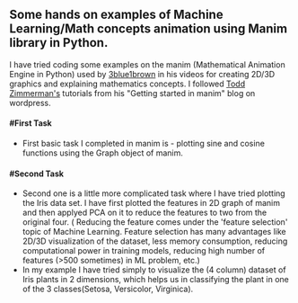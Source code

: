 ## Some hands on examples of Machine Learning/Math concepts animation using Manim library in Python.

I have tried coding some examples on the manim (Mathematical Animation Engine in Python) used by [3blue1brown](https://www.youtube.com/c/3blue1brown/) in his videos for creating 2D/3D graphics and explaining mathematics concepts. 
I followed [Todd Zimmerman's](https://talkingphysics.wordpress.com/2019/01/08/getting-started-animating-with-manim-and-python-3-7/) tutorials from his "Getting started in manim" blog on wordpress. 
#### \#First Task
- First basic task I completed in manim is - plotting sine and cosine functions using the Graph object of manim. 

#### \#Second Task
- Second one is a little more complicated task where I have tried plotting the Iris data set. I have first plotted the features in 2D graph of manim and then applyed PCA on it to reduce the features to two from the original four. ( Reducing the feature comes under the 'feature selection' topic of Machine Learning. 
Feature selection has many advantages like 2D/3D visualization of the dataset, less memory consumption, reducing computational power in training models, 
reducing high number of features (>500 sometimes) in ML problem, etc.)
- In my example I have tried simply to visualize the (4 column) dataset of Iris plants in 2 dimensions, which helps us in classifying the plant in one of the 3 classes(Setosa, Versicolor, Virginica).  
